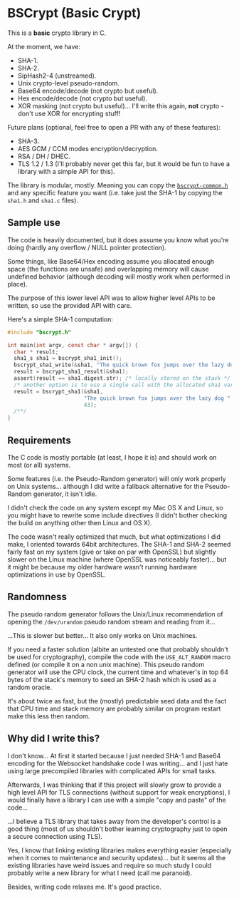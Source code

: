 # BSCrypt (Basic Crypt)

This is a **basic** crypto library in C.

At the moment, we have:

* SHA-1.
* SHA-2.
* SipHash2-4 (unstreamed).
* Unix crypto-level pseudo-random.
* Base64 encode/decode (not crypto but useful).
* Hex encode/decode (not crypto but useful).
* XOR masking (not crypto but useful)... I'll write this again, **not** crypto - don't use XOR for encrypting stuff!

Future plans (optional, feel free to open a PR with any of these features):

* SHA-3.
* AES GCM / CCM modes encryption/decryption.
* RSA / DH / DHEC.
* TLS 1.2 / 1.3 (I'll probably never get this far, but it would be fun to have a library with a simple API for this).


The library is modular, mostly. Meaning you can copy the [`bscrypt-common.h`](./src/bscrypt/bscrypt-common.h) and any specific feature you want (i.e. take just the SHA-1 by copying the `sha1.h` and `sha1.c` files).

## Sample use

The code is heavily documented, but it does assume you know what you're doing (hardly any overflow / NULL pointer protection).

Some things, like Base64/Hex encoding assume you allocated enough space (the functions are unsafe) and overlapping memory will cause undefined behavior (although decoding will mostly work when performed in place).

The purpose of this lower level API was to allow higher level APIs to be written, so use the provided API with care.

Here's a simple SHA-1 computation:

```c
#include "bscrypt.h"

int main(int argv, const char * argv[]) {
  char * result;
  sha1_s sha1 = bscrypt_sha1_init();
  bscrypt_sha1_write(&sha1, "The quick brown fox jumps over the lazy dog ", 43);
  result = bscrypt_sha1_result(&sha1);
  assert(result == sha1.digest.str); /* locally stored on the stack */
  /* another option is to use a single call with the allocated sha1 variable */
  result = bscrypt_sha1(&sha1,
                        "The quick brown fox jumps over the lazy dog ",
                        43);
  /**/
}
```

## Requirements

The C code is mostly portable (at least, I hope it is) and should work on most (or all) systems.

Some features (i.e. the Pseudo-Random generator) will only work properly on Unix systems... although I did write a fallback alternative for the Pseudo-Random generator, it isn't idle.

I didn't check the code on any system except my Mac OS X and Linux, so you might have to rewrite some include directives (I didn't bother checking the build on anything other then Linux and OS X).

The code wasn't really optimized that much, but what optimizations I did make, I oriented towards 64bit architectures. The SHA-1 and SHA-2 seemed fairly fast on my system (give or take on par with OpenSSL) but slightly slower on the Linux machine (where OpenSSL was noticeably faster)... but it might be because my older hardware wasn't running hardware optimizations in use by OpenSSL.

## Randomness

The pseudo random generator follows the Unix/Linux recommendation of opening the `/dev/urandom` pseudo random stream and reading from it...

...This is slower but better... It also only works on Unix machines.

If you need a faster solution (albite an untested one that probably shouldn't be used for cryptography), compile the code with the `USE_ALT_RANDOM` macro defined (or compile it on a non unix machine). This pseudo random generator will use the CPU clock, the current time and whatever's in top 64 bytes of the stack's memory to seed an SHA-2 hash which is used as a random oracle.

It's about twice as fast, but the (mostly) predictable seed data and the fact that CPU time and stack memory are probably similar on program restart make this less then random.

## Why did I write this?

I don't know... At first it started because I just needed SHA-1 and Base64 encoding for the Websocket handshake code I was writing... and I just hate using large precompiled libraries with complicated APIs for small tasks.

Afterwards, I was thinking that if this project will slowly grow to provide a high level API for TLS connections (without support for weak encryptions), I would finally have a library I can use with a simple "copy and paste" of the code...

...I believe a TLS library that takes away from the developer's control is a good thing (most of us shouldn't bother learning cryptography just to open a secure connection using TLS).

Yes, I know that linking existing libraries makes everything easier (especially when it comes to maintenance and security updates)... but it seems all the existing libraries have weird issues and require so much study I could probably write a new library for what I need (call me paranoid).

Besides, writing code relaxes me. It's good practice.
